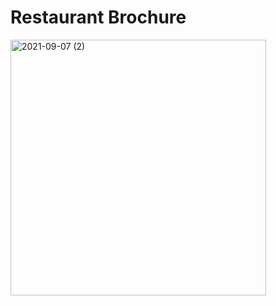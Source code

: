 # Restaurant Brochure
<img width="409" alt="2021-09-07 (2)" src="https://user-images.githubusercontent.com/82633814/132274721-d2cef4a9-ba00-40cc-9e07-5477d3b8ec0c.png">
